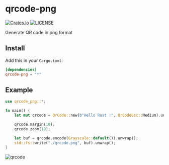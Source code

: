 
# qrcode-png
[![Crates.io](https://img.shields.io/crates/v/qrcode-png.svg?style=flat-square)](https://crates.io/crates/qrcode-png)
[![LICENSE](https://img.shields.io/crates/l/qrcode-png.svg?style=flat-square)](https://crates.io/crates/qrcode-png)
 
Generate QR code in png format
 
## Install

Add this in your `Cargo.toml`:

```toml
[dependencies]
qrcode-png = "*"
```

## Example
 
```rust
use qrcode_png::*;

fn main() {
    let mut qrcode = QrCode::new(b"Hello Rust !", QrCodeEcc::Medium).unwrap();

    qrcode.margin(10);
    qrcode.zoom(10);

    let buf = qrcode.encode(Grayscale::default()).unwrap();
    std::fs::write("./qrcode.png", buf).unwrap();
}
```

![qrcode](https://user-images.githubusercontent.com/23690145/83348739-c4f88d00-a361-11ea-932e-e722e0bd1b65.png)


